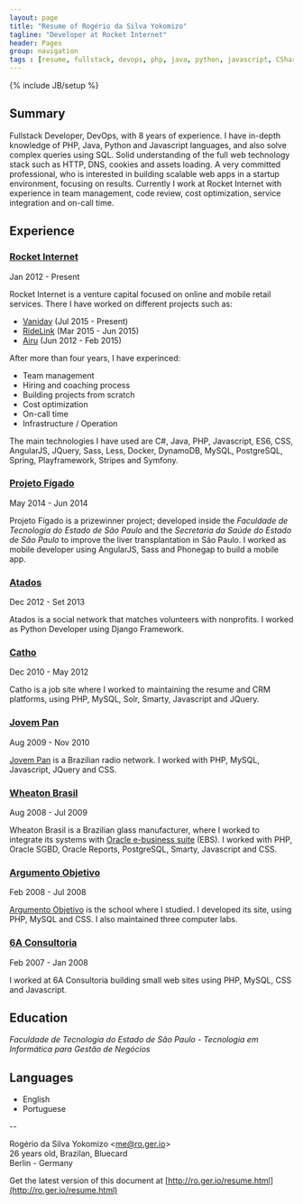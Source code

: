 ```yaml
---
layout: page
title: "Resume of Rogério da Silva Yokomizo"
tagline: "Developer at Rocket Internet"
header: Pages
group: navigation
tags : [resume, fullstack, devops, php, java, python, javascript, CSharp]
---
```

{% include JB/setup %}

## Summary

Fullstack Developer, DevOps, with 8 years of experience. I have in-depth knowledge of PHP, Java, Python and Javascript languages, and also solve complex queries using SQL.
Solid understanding of the full web technology stack such as HTTP, DNS, cookies and assets loading.
A very committed professional, who is interested in building scalable web apps in a startup environment, focusing on results.
Currently I work at Rocket Internet with experience in team management, code review, cost optimization, service integration and on-call time.


## Experience

### [Rocket Internet](https://www.rocket-internet.com)

<div class="date">
  <span>Jan 2012 - Present</span>
</div>

Rocket Internet is a venture capital focused on online and mobile retail services. There I have worked on different projects such as:

 * [Vaniday](http://vaniday.com) (Jul 2015 - Present)
 * [RideLink](https://ridelink.com/) (Mar 2015 - Jun 2015)
 * [Airu](http://www.airu.com.br) (Jun 2012 - Feb 2015)

After more than four years, I have experinced:

 * Team management
 * Hiring and coaching process
 * Building projects from scratch
 * Cost optimization
 * On-call time
 * Infrastructure / Operation

The main technologies I have used are C#, Java, PHP, Javascript, ES6, CSS, AngularJS, JQuery, Sass, Less, Docker, DynamoDB, MySQL, PostgreSQL, Spring, Playframework, Stripes and Symfony.


### [Projeto Fígado](http://etransplante.com.br/)

<div class="date">
  <span>May 2014 - Jun 2014</span>
</div>

Projeto Fígado is a prizewinner project; developed inside the *Faculdade de Tecnologia do Estado de São Paulo* and the *Secretaria da Saúde do Estado de São Paulo* to improve the liver transplantation in São Paulo. I worked as mobile developer using AngularJS, Sass and Phonegap to build a mobile app.


### [Atados](http://www.atados.com.br)

<div class="date">
  <span>Dec 2012 - Set 2013</span>
</div>

Atados is a social network that matches volunteers with nonprofits. I worked as Python Developer using Django Framework.


### [Catho](http://www.catho.com.br)

<div class="date">
  <span>Dec 2010 - May 2012</span>
</div>

Catho is a job site where I worked to maintaining the resume and CRM platforms, using PHP, MySQL, Solr, Smarty, Javascript and JQuery.


### [Jovem Pan](http://jp.com.br)

<div class="date">
  <span>Aug 2009 - Nov 2010</span>
</div>

[Jovem Pan](http://jp.com.br) is a Brazilian radio network. I worked with PHP, MySQL, Javascript, JQuery and CSS.


### [Wheaton Brasil](http://www.wheatonbrasil.com.br)

<div class="date">
  <span>Aug 2008 - Jul 2009</span>
</div>

Wheaton Brasil is a Brazilian glass manufacturer, where I worked to integrate its systems with [Oracle e-business suite](http://www.oracle.com/br/products/applications/ebusiness/overview/index.html) (EBS). I worked with PHP, Oracle SGBD, Oracle Reports, PostgreSQL, Smarty, Javascript and CSS.


### [Argumento Objetivo](http://argumento.com.br)

<div class="date">
  <span>Feb 2008 - Jul 2008</span>
</div>

[Argumento Objetivo](http://argumento.com.br) is the school where I studied. I developed its site, using PHP, MySQL and CSS. I also maintained three computer labs.


### [6A Consultoria](http://www.6a.com.br)

<div class="date">
  <span>Feb 2007 - Jan 2008</span>
</div>

I worked at 6A Consultoria building small web sites using PHP, MySQL, CSS and Javascript.


## Education

*Faculdade de Tecnologia do Estado de São Paulo* - *Tecnologia em Informática para Gestão de Negócios*


## Languages

 * English
 * Portuguese


--

Rogério da Silva Yokomizo &lt;[me@ro.ger.io](mailto:me@ro.ger.io)&gt;<br>
26 years old, Brazilan, Bluecard<br>
Berlin - Germany<br>

Get the latest version of this document at [http://ro.ger.io/resume.html](http://ro.ger.io/resume.html)
